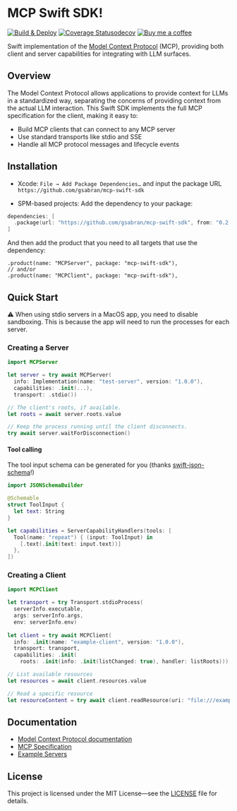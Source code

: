 # MCP Swift SDK!

[![Build & Deploy](https://github.com/gsabran/mcp-swift-sdk/actions/workflows/swift.yml/badge.svg)](https://github.com/gsabran/mcp-swift-sdk/actions/workflows/swift.yml)
[![Coverage Statusodecov](https://codecov.io/gh/gsabran/mcp-swift-sdk/graph/badge.svg?token=8QH4WQMLW7)](https://codecov.io/gh/gsabran/mcp-swift-sdk)
[![Buy me a coffee](https://img.shields.io/badge/Buy%20me%20a%20coffee-048754?logo=buymeacoffee)](https://buymeacoffee.com/gsabran)

Swift implementation of the [Model Context Protocol](https://modelcontextprotocol.io) (MCP), providing both client and server capabilities for integrating with LLM surfaces.

## Overview

The Model Context Protocol allows applications to provide context for LLMs in a standardized way, separating the concerns of providing context from the actual LLM interaction. This Swift SDK implements the full MCP specification for the client, making it easy to:

- Build MCP clients that can connect to any MCP server
- Use standard transports like stdio and SSE
- Handle all MCP protocol messages and lifecycle events

## Installation

 - Xcode: `File → Add Package Dependencies…` and input the package URL `https://github.com/gsabran/mcp-swift-sdk`

 - SPM-based projects:
 Add the dependency to your package:
 ```swift
 dependencies: [
   .package(url: "https://github.com/gsabran/mcp-swift-sdk", from: "0.2.0")
 ]
```
And then add the product that you need to all targets that use the dependency:
```swiftx
.product(name: "MCPServer", package: "mcp-swift-sdk"),
// and/or
.product(name: "MCPClient", package: "mcp-swift-sdk"),
```

## Quick Start

⚠️ When using stdio servers in a MacOS app, you need to disable sandboxing. This is because the app will need to run the processes for each server.

### Creating a Server
```swift
import MCPServer

let server = try await MCPServer(
  info: Implementation(name: "test-server", version: "1.0.0"),
  capabilities: .init(...),
  transport: .stdio())

// The client's roots, if available.  
let roots = await server.roots.value

// Keep the process running until the client disconnects.
try await server.waitForDisconnection()
```

#### Tool calling
The tool input schema can be generated for you (thanks [swift-json-schema](https://github.com/ajevans99/swift-json-schema)!)

```swift
import JSONSchemaBuilder

@Schemable
struct ToolInput {
  let text: String
}

let capabilities = ServerCapabilityHandlers(tools: [
  Tool(name: "repeat") { (input: ToolInput) in
    [.text(.init(text: input.text))]
  },
])
```

### Creating a Client

```swift
import MCPClient

let transport = try Transport.stdioProcess(
  serverInfo.executable,
  args: serverInfo.args,
  env: serverInfo.env)
  
let client = try await MCPClient(
  info: .init(name: "example-client", version: "1.0.0"),
  transport: transport,
  capabilities: .init(
    roots: .init(info: .init(listChanged: true), handler: listRoots)))

// List available resources
let resources = await client.resources.value

// Read a specific resource
let resourceContent = try await client.readResource(uri: "file:///example.txt")
```

## Documentation

- [Model Context Protocol documentation](https://modelcontextprotocol.io)
- [MCP Specification](https://spec.modelcontextprotocol.io)
- [Example Servers](https://github.com/modelcontextprotocol/servers)

## License

This project is licensed under the MIT License—see the [LICENSE](LICENSE) file for details.
